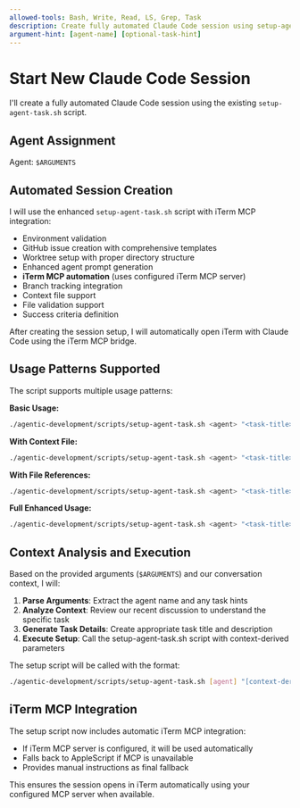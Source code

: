 ```yaml
---
allowed-tools: Bash, Write, Read, LS, Grep, Task
description: Create fully automated Claude Code session using setup-agent-task.sh
argument-hint: [agent-name] [optional-task-hint]
---
```


# Start New Claude Code Session

I'll create a fully automated Claude Code session using the existing `setup-agent-task.sh` script.

## Agent Assignment
Agent: `$ARGUMENTS`

## Automated Session Creation

I will use the enhanced `setup-agent-task.sh` script with iTerm MCP integration:
- Environment validation
- GitHub issue creation with comprehensive templates
- Worktree setup with proper directory structure
- Enhanced agent prompt generation
- **iTerm MCP automation** (uses configured iTerm MCP server)
- Branch tracking integration
- Context file support
- File validation support
- Success criteria definition

After creating the session setup, I will automatically open iTerm with Claude Code using the iTerm MCP bridge.

## Usage Patterns Supported

The script supports multiple usage patterns:

**Basic Usage:**
```bash
./agentic-development/scripts/setup-agent-task.sh <agent> "<task-title>" "<description>"
```

**With Context File:**
```bash
./agentic-development/scripts/setup-agent-task.sh <agent> "<task-title>" "<description>" /path/to/context.md
```

**With File References:**
```bash
./agentic-development/scripts/setup-agent-task.sh <agent> "<task-title>" "<description>" --files="file1.md,file2.js"
```

**Full Enhanced Usage:**
```bash
./agentic-development/scripts/setup-agent-task.sh <agent> "<task-title>" "<description>" context.md --files="a.md,b.md" --success-criteria="All tests pass"
```

## Context Analysis and Execution

Based on the provided arguments (`$ARGUMENTS`) and our conversation context, I will:

1. **Parse Arguments**: Extract the agent name and any task hints
2. **Analyze Context**: Review our recent discussion to understand the specific task
3. **Generate Task Details**: Create appropriate task title and description
4. **Execute Setup**: Call the setup-agent-task.sh script with context-derived parameters

The setup script will be called with the format:
```bash
./agentic-development/scripts/setup-agent-task.sh [agent] "[context-derived-title]" "[context-derived-description]"
```

## iTerm MCP Integration

The setup script now includes automatic iTerm MCP integration:
- If iTerm MCP server is configured, it will be used automatically
- Falls back to AppleScript if MCP is unavailable  
- Provides manual instructions as final fallback

This ensures the session opens in iTerm automatically using your configured MCP server when available.